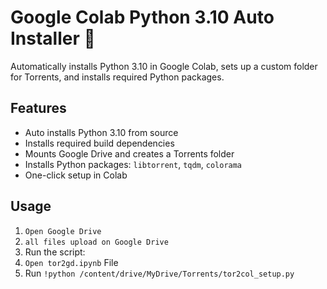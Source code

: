 # Google Colab Python 3.10 Auto Installer 🚀

Automatically installs Python 3.10 in Google Colab, sets up a custom folder for Torrents, and installs required Python packages.

## Features
- Auto installs Python 3.10 from source
- Installs required build dependencies
- Mounts Google Drive and creates a Torrents folder
- Installs Python packages: `libtorrent`, `tqdm`, `colorama`
- One-click setup in Colab

## Usage

1. `Open Google Drive`
2. `all files upload on Google Drive`
3. Run the script:
4. `Open tor2gd.ipynb` File
5. Run `!python /content/drive/MyDrive/Torrents/tor2col_setup.py`


